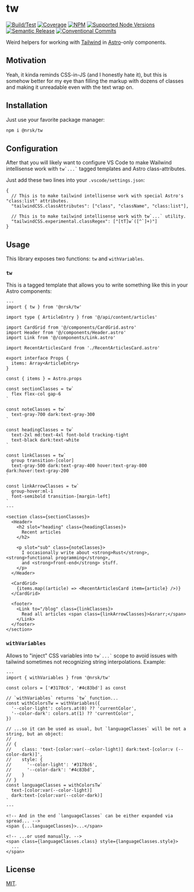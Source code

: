 # tw

<!-- [![Bundlephobia](https://img.shields.io/bundlephobia/minzip/@nrsk/tw?style=flat-square&colorA=22272d&colorB=22272d&label=minzipped)](https://bundlephobia.com/package/@nrsk/tw) -->
<!-- ![Tree Shaking](https://img.shields.io/static/v1?label=tree+shaking&message=✔&style=flat-square&colorA=22272d&colorB=22272d) -->

[![Build/Test](https://img.shields.io/github/workflow/status/norskeld/tw/test?style=flat-square&colorA=22272d&colorB=22272d)](https://github.com/norskeld/tw/actions 'Build and test workflows')
[![Coverage](https://img.shields.io/coveralls/github/norskeld/tw?style=flat-square&colorA=22272d&colorB=22272d)](https://coveralls.io/github/norskeld/tw 'Test coverage')
[![NPM](https://img.shields.io/npm/v/@nrsk/tw?style=flat-square&colorA=22272d&colorB=22272d)](https://npm.im/@nrsk/tw 'This package on NPM')
[![Supported Node Versions](https://img.shields.io/static/v1?label=node&message=14+|+16+|+18&style=flat-square&colorA=22272d&colorB=22272d)](https://github.com/norskeld/tw/blob/master/package.json#L24 'Supported Node versions')
[![Semantic Release](https://img.shields.io/static/v1?label=semantic+release&message=✔&style=flat-square&colorA=22272d&colorB=22272d)](https://github.com/semantic-release/semantic-release 'This package uses semantic release to handle releasing, versioning, changelog generation and tagging')
[![Conventional Commits](https://img.shields.io/static/v1?label=conventional+commits&message=✔&style=flat-square&colorA=22272d&colorB=22272d)](https://conventionalcommits.org 'This package follows the conventional commits spec and guidelines')

Weird helpers for working with [Tailwind] in [Astro]-only components.

## Motivation

Yeah, it kinda reminds CSS-in-JS (and I honestly hate it), but this is somehow better for my eye than filling the markup with dozens of classes and making it unreadable even with the text wrap on.

## Installation

Just use your favorite package manager:

```bash
npm i @nrsk/tw
```

## Configuration

After that you will likely want to configure VS Code to make Wailwind intellisense work with `` tw`...` `` tagged templates and Astro class-attributes.

Just add these two lines into your `.vscode/settings.json`:

```jsonc
{
  // This is to make tailwind intellisense work with special Astro's "class:list" attributes.
  "tailwindCSS.classAttributes": ["class", "className", "class:list"],

  // This is to make tailwind intellisense work with tw`...` utility.
  "tailwindCSS.experimental.classRegex": ["[tT]w`([^`]+)"]
}
```

## Usage

This library exposes two functions: `tw` and `withVariables`.

### `tw`

This is a tagged template that allows you to write something like this in your Astro components:

```astro
---
import { tw } from '@nrsk/tw'

import type { ArticleEntry } from '@/api/content/articles'

import CardGrid from '@/components/CardGrid.astro'
import Header from '@/components/Header.astro'
import Link from '@/components/Link.astro'

import RecentArticlesCard from './RecentArticlesCard.astro'

export interface Props {
  items: Array<ArticleEntry>
}

const { items } = Astro.props

const sectionClasses = tw`
  flex flex-col gap-6
`

const noteClasses = tw`
  text-gray-700 dark:text-gray-300
`

const headingClasses = tw`
  text-2xl md:text-4xl font-bold tracking-tight
  text-black dark:text-white
`

const linkClasses = tw`
  group transition-[color]
  text-gray-500 dark:text-gray-400 hover:text-gray-800 dark:hover:text-gray-200
`

const linkArrowClasses = tw`
  group-hover:ml-1
  font-semibold transition-[margin-left]
`
---

<section class={sectionClasses}>
  <Header>
    <h2 slot="heading" class={headingClasses}>
      Recent articles
    </h2>

    <p slot="sub" class={noteClasses}>
      I occasionally write about <strong>Rust</strong>, <strong>functional programming</strong>,
      and <strong>front-end</strong> stuff.
    </p>
  </Header>

  <CardGrid>
    {items.map((article) => <RecentArticlesCard item={article} />)}
  </CardGrid>

  <footer>
    <Link to="/blog" class={linkClasses}>
      Read all articles <span class={linkArrowClasses}>&srarr;</span>
    </Link>
  </footer>
</section>
```

### `withVariables`

Allows to "inject" CSS variables into `` tw`...` `` scope to avoid issues with tailwind sometimes not recognizing string interpolations. Example:

```astro
---
import { withVariables } from '@nrsk/tw'

const colors = ['#3178c6', '#4c83bd'] as const

// `withVariables` returns `tw` function...
const withColorsTw = withVariables({
  '--color-light': colors.at(0) ?? 'currentColor',
  '--color-dark': colors.at(1) ?? 'currentColor',
})

// ...so it can be used as usual, but `languageClasses` will be not a string, but an object:
//
// {
//    class: 'text-[color:var(--color-light)] dark:text-[color:v (--color-dark)]',
//    style: {
//      '--color-light': '#3178c6',
//      '--color-dark': '#4c83bd',
//    }
// }
const languageClasses = withColorsTw`
  text-[color:var(--color-light)]
  dark:text-[color:var(--color-dark)]
`
---

<!-- And in the end `languageClasses` can be either expanded via spread... -->
<span {...languageClasses}>...</span>

<!-- ...or used manually. -->
<span class={languageClasses.class} style={languageClasses.style}>
  ...
</span>
```

## License

[MIT](LICENSE).

<!-- Links. -->

[tailwind]: https://tailwindcss.com
[astro]: https://astro.build
